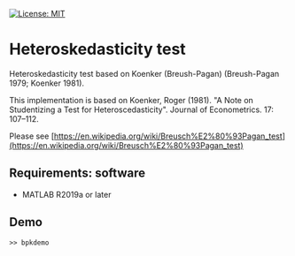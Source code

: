 [![License: MIT](https://img.shields.io/badge/License-MIT-success.svg)](https://opensource.org/licenses/MIT)

# Heteroskedasticity test

Heteroskedasticity test based on Koenker (Breush-Pagan) (Breush-Pagan 1979; Koenker 1981).

This implementation is based on Koenker, Roger (1981). "A Note on Studentizing a Test for Heteroscedasticity". Journal of Econometrics. 17: 107–112.

Please see [https://en.wikipedia.org/wiki/Breusch%E2%80%93Pagan_test](https://en.wikipedia.org/wiki/Breusch%E2%80%93Pagan_test)

## Requirements: software
* MATLAB R2019a or later


## Demo
~~~
>> bpkdemo
~~~
